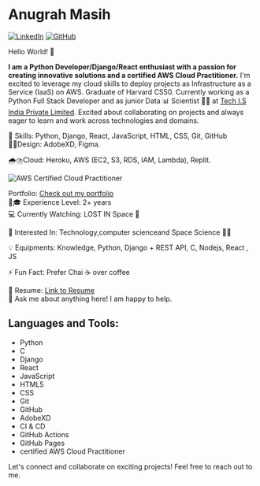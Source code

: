 # Anugrah Masih

[![LinkedIn](https://img.shields.io/badge/LinkedIn-anugrah--masih-blue)](https://www.linkedin.com/in/anugrah-masih-6994b4213/)
[![GitHub](https://img.shields.io/badge/GitHub-anugrahmasih261-lightgrey)](https://github.com/anugrahmasih261)

Hello World! 👋

**I am a Python Developer/Django/React enthusiast with a passion for creating innovative solutions and a certified AWS Cloud Practitioner.** I'm excited to leverage my cloud skills to deploy projects as Infrastructure as a Service (IaaS) on AWS. Graduate of Harvard CS50. Currently working as a Python Full Stack Developer and as junior Data 📊  Scientist 👨‍🔬  at [Tech I.S India Private Limited](https://techis.io). Excited about collaborating on projects and always eager to learn and work across technologies and domains. 


🌱 Skills: Python, Django, React, JavaScript, HTML, CSS, Git, GitHub  
👨‍💻Design: AdobeXD, Figma.

🌧️⛈️Cloud: Heroku, AWS (EC2, S3, RDS, IAM, Lambda), Replit.

![AWS Certified Cloud Practitioner](https://www.credly.com/badges/9d48b6b9-93ed-44ac-a46d-c30752f10d7f/public_url)

Portfolio: [Check out my portfolio](https://anugrahmasih261.github.io/anugrahmasih_portfolio/)  
👨🎓 Experience Level: 2+ years  
💻 Currently Watching: LOST IN Space 🚀  

🧩 Interested In: Technology,computer scienceand  Space Science  🧑‍🚀

💡 Equipments: Knowledge, Python, Django + REST API, C, Nodejs, React , JS 

⚡ Fun Fact: Prefer Chai ☕ over coffee  

📝 Resume: [Link to Resume](https://docs.google.com/document/d/1Cqvoeb4eSYjLZpTDtujbJ04dy6cZEaTi5Z7_GzGWhY4/edit?usp=sharing)  
💬 Ask me about anything here! I am happy to help.  

## Languages and Tools:

- Python
- C
- Django
- React
- JavaScript
- HTML5
- CSS
- Git
- GitHub
- AdobeXD
- CI & CD
- GitHub Actions
- GitHub Pages
- certified AWS Cloud Practitioner

Let's connect and collaborate on exciting projects! Feel free to reach out to me.
